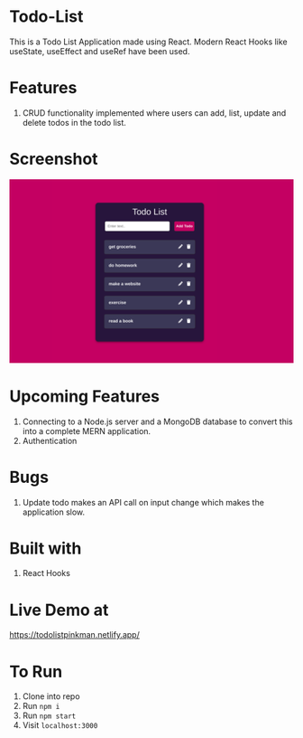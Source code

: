 # Todo-List
This is a Todo List Application made using React. Modern React Hooks like useState, useEffect and useRef have been used.

# Features 
1. CRUD functionality implemented where users can add, list, update and delete todos in the todo list.

# Screenshot 
<img src="client/screenshot/todo.png">

# Upcoming Features 
1. Connecting to a Node.js server and a MongoDB database to convert this into a complete MERN application.
2. Authentication 

# Bugs 
1. Update todo makes an API call on input change which makes the application slow.

# Built with 
1. React Hooks 

# Live Demo at 
https://todolistpinkman.netlify.app/

# To Run 
1. Clone into repo
2. Run ``` npm i ```
3. Run ``` npm start ```
4. Visit ``` localhost:3000 ```

